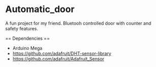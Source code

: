 # Automatic_door

A fun project for my friend. Bluetooh controlled door with counter and safety features. 


== Dependencies ==
* Arduino Mega
* https://github.com/adafruit/DHT-sensor-library
* https://github.com/adafruit/Adafruit_Sensor
